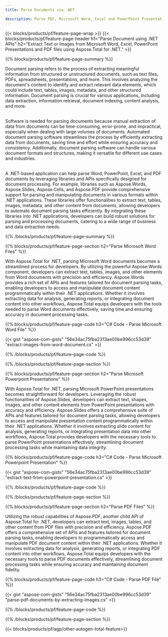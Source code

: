 ```yaml
---
title: Parse Documents via .NET 

description: Parse PDF, Microsoft Word, Excel and PowerPoint Presentations via your .NET application. C# code listed to extract text or images with ease.
---
```


{{< blocks/products/pf/feature-page-wrap >}}
{{< blocks/products/pf/feature-page-header h1="Parse Document using .NET APIs" h2="Extract Text or Images from Microsoft Word, Excel, PowerPoint Presentations and PDF files using Aspose.Total for .NET." >}}

{{% blocks/products/pf/feature-page-summary %}}

Document parsing refers to the process of extracting meaningful information from structured or unstructured documents, such as text files, PDFs, spreadsheets, presentations, and more. This involves analyzing the document's content to identify and extract relevant data elements, which could include text, tables, images, metadata, and other structured information. Document parsing is crucial for various applications, including data extraction, information retrieval, document indexing, content analysis, and more.<br /><br />

Software is needed for parsing documents because manual extraction of data from documents can be time-consuming, error-prone, and impractical, especially when dealing with large volumes of documents. Automated document parsing software streamlines the process by efficiently extracting data from documents, saving time and effort while ensuring accuracy and consistency. Additionally, document parsing software can handle various document formats and structures, making it versatile for different use cases and industries.<br /><br />

A .NET-based application can help parse Word, PowerPoint, Excel, and PDF documents by leveraging libraries and APIs specifically designed for document processing. For example, libraries such as Aspose.Words, Aspose.Slides, Aspose.Cells, and Aspose.PDF provide comprehensive support for parsing and manipulating documents in various formats within .NET applications. These libraries offer functionalities to extract text, tables, images, metadata, and other content from documents, allowing developers to automate document parsing tasks efficiently. By integrating these libraries into .NET applications, developers can build robust solutions for parsing and processing documents, catering to a wide range of business and data extraction needs.

{{% /blocks/products/pf/feature-page-summary  %}}

{{% blocks/products/pf/feature-page-section  h2="Parse Microsoft Word Files" %}}

With Aspose.Total for .NET, parsing Microsoft Word documents becomes a streamlined process for developers. By utilizing the powerful Aspose.Words component, developers can extract text, tables, images, and other elements from Word documents with precision and efficiency. Aspose.Words provides a rich set of APIs and features tailored for document parsing tasks, enabling developers to access and manipulate document content programmatically within their .NET applications. Whether it involves extracting data for analysis, generating reports, or integrating document content into other workflows, Aspose.Total equips developers with the tools needed to parse Word documents effectively, saving time and ensuring accuracy in document processing tasks.

{{% blocks/products/pf/feature-page-code h3="C# Code - Parse Microsoft Word File" %}}

{{< gist "aspose-com-gists" "56e34ac75fba2313ae00be996cc53d39" "extract-images-from-word-document.cs" >}}

{{% /blocks/products/pf/feature-page-code  %}}

{{% /blocks/products/pf/feature-page-section %}}

{{% blocks/products/pf/feature-page-section  h2="Parse Microsoft Powerpoint Presentations" %}}

With Aspose.Total for .NET, parsing Microsoft PowerPoint presentations becomes straightforward for developers. Leveraging the robust functionalities of Aspose.Slides, developers can extract text, shapes, images, and other content elements from PowerPoint presentations with accuracy and efficiency. Aspose.Slides offers a comprehensive suite of APIs and features tailored for document parsing tasks, allowing developers to access and manipulate presentation content programmatically within their .NET applications. Whether it involves extracting slide content for analysis, generating reports, or integrating presentation data into other workflows, Aspose.Total provides developers with the necessary tools to parse PowerPoint presentations effectively, streamlining document processing tasks while maintaining data integrity.

{{% blocks/products/pf/feature-page-code h3="C# Code - Parse Microsoft Powerpoint Presentation" %}}

{{< gist "aspose-com-gists" "56e34ac75fba2313ae00be996cc53d39" "extract-text-from-powerpoint-presentation.cs" >}}

{{% /blocks/products/pf/feature-page-code  %}}

{{% /blocks/products/pf/feature-page-section %}}

{{% blocks/products/pf/feature-page-section  h2="Parse PDF Files" %}}

Utilizing the robust capabilities of Aspose.PDF, another child API of Aspose.Total for .NET, developers can extract text, images, tables, and other content from PDF files with precision and efficiency. Aspose.PDF offers a comprehensive set of APIs and features tailored for document parsing tasks, enabling developers to programmatically access and manipulate PDF document content within their .NET applications. Whether it involves extracting data for analysis, generating reports, or integrating PDF content into other workflows, Aspose.Total equips developers with the necessary tools to parse PDF documents effectively, streamlining document processing tasks while ensuring accuracy and maintaining document fidelity.

{{% blocks/products/pf/feature-page-code h3="C# Code - Parse PDF File" %}}

{{< gist "aspose-com-gists" "56e34ac75fba2313ae00be996cc53d39" "parse-pdf-documents-by-extracting-images.cs" >}}

{{% /blocks/products/pf/feature-page-code  %}}

{{% /blocks/products/pf/feature-page-section %}}

{{< blocks/products/pf/agp/other-autogen-total-feature>}}